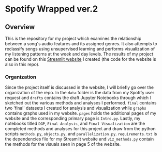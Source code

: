 # Spotify Wrapped ver.2

## Overview

This is the repository for my project which examines the relationship between a song's audio features and its assigned genres. It also attempts to reclassify songs using unsupervised learning and performs visualization of my listening patterns at the week and day levels. The results of my project can be found on this [Streamlit website](https://mattzhao-r-spotify-intro-f69ftq.streamlitapp.com/) I created (the code for the website is also in this repo).

### Organization

Since the project itself is discussed in the website, I will briefly go over the organization of the repo. In the `data` folder is the data from my Spotify user request and `drafts` contains the draft Jupyter Notebooks through which I sketched out the various methods and analyses I performed. `final` contains two 'final' datasets I created for analysis and visualization while `graphs` contains graphs used in my website. `pages` holds the additional pages of my website and the corresponding primary page is `Intro.py`. Lastly, my notebooks titled `DGP`, `Final Analysis`, and `Final Visualization` are the completed methods and analyses for this project and draw from the python scripts `methods.py`, `objects.py`, and `parallelization.py`. `requirements.txt` is the dependencies file for my Streamlit website and `viz_methods.py` contain the methods for the visuals seen in page 5 of the website. 


